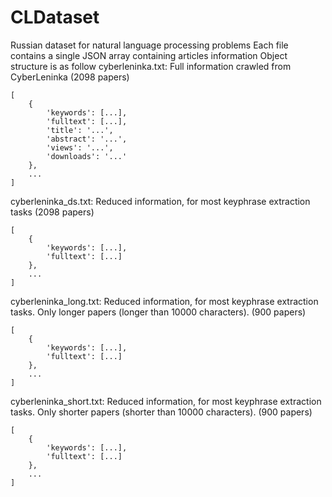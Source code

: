 # CLDataset
Russian dataset for natural language processing problems
Each file contains a single JSON array containing articles information
Object structure is as follow
cyberleninka.txt: Full information crawled from CyberLeninka (2098 papers)

	[
		{
			'keywords': [...],
			'fulltext': [...],
			'title': '...',
			'abstract': '...',
			'views': '...',
			'downloads': '...'
		},
		...
	]

cyberleninka_ds.txt: Reduced information, for most keyphrase extraction tasks (2098 papers)

	[
		{
			'keywords': [...],
			'fulltext': [...]
		},
		...
	]

cyberleninka_long.txt: Reduced information, for most keyphrase extraction tasks. Only longer papers (longer than 10000 characters). (900 papers)

	[
		{
			'keywords': [...],
			'fulltext': [...]
		},
		...
	]

cyberleninka_short.txt: Reduced information, for most keyphrase extraction tasks. Only shorter papers (shorter than 10000 characters). (900 papers)

	[
		{
			'keywords': [...],
			'fulltext': [...]
		},
		...
	]

